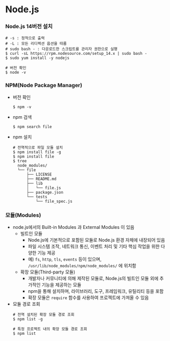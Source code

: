 # Node.js
### Node.js 14버전 설치
```
# -s : 정적으로 출력
# -L : 모든 리디렉션 옵션을 따름
# sudo bash - : 다운로드한 스크립트를 관리자 권한으로 실행
$ curl -sL https://rpm.nodesource.com/setup_14.x | sudo bash -
$ sudo yum install -y nodejs

# 버전 확인
$ node -v
```

### NPM(Node Package Manager)
- 버전 확인
  ```
  $ npm -v
  ```
- npm 검색
  ```
  $ npm search file
  ```
- npm 설치
  ```
  # 전역적으로 파일 모듈 설치
  $ npm install file -g
  $ npm install file
  $ tree 
    node_modules/
    └── file
        ├── LICENSE
        ├── README.md
        ├── lib
        │   └── file.js
        ├── package.json
        └── tests
            └── file_spec.js
  ```
### 모듈(Modules)
- node.js에서의 Built-in Modules 과 External Modules 이 있음
  - 빌트인 모듈
    - Node.js에 기본적으로 포함된 모듈로 Node.js 환경 자체에 내장되어 있음
    - 파일 시스템 조작, 네트워크 통신, 이벤트 처리 및 기타 핵심 작업을 위한 다양한 기능 제공
    - 예) `fs`, `http`, `tls`, `events` 등이 있으며, `/usr/lib/node_modules/npm/node_modules/` 에 위치함
  - 확장 모듈(Third-party 모듈)
    - 개발자나 커뮤니티에 의해 제작된 모듈로, Node.js의 빌트인 모듈 외에 추가적인 기능을 제공하는 모듈
    - npm을 통해 설치하며, 라이브러리, 도구, 프레임워크, 유틸리티 등을 포함
    - 확장 모듈은 `require` 함수를 사용하여 프로젝트에 가져올 수 있음
- 모듈 경로 조회
  ```
  # 전역 설치된 확장 모듈 경로 조회
  $ npm list -g

  # 특정 프로젝트 내의 확장 모듈 경로 조회
  $ npm list
  ```
